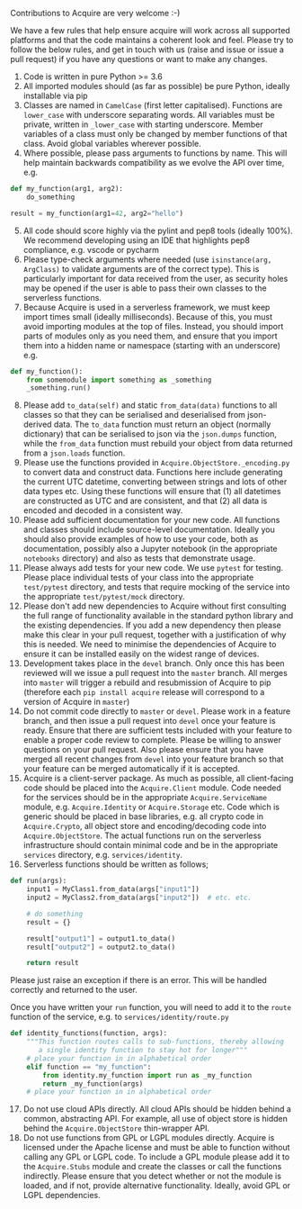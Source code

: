 Contributions to Acquire are very welcome :-)

We have a few rules that help ensure acquire will work across all supported platforms and
that the code maintains a coherent look and feel. Please try to follow the below rules,
and get in touch with us (raise and issue or issue a pull request) if you have any questions
or want to make any changes.

1. Code is written in pure Python >= 3.6
2. All imported modules should (as far as possible) be pure Python, ideally installable via pip
3. Classes are named in `CamelCase` (first letter capitalised). Functions are `lower_case` with
   underscore separating words. All variables must be private, written in `_lower_case` with
   starting underscore. Member variables of a class must only be changed by member functions
   of that class. Avoid global variables wherever possible.
4. Where possible, please pass arguments to functions by name. This will help maintain backwards
   compatibility as we evolve the API over time, e.g.

```python
def my_function(arg1, arg2):
    do_something

result = my_function(arg1=42, arg2="hello")
```

5. All code should score highly via the pylint and pep8 tools (ideally 100%). We recommend developing
   using an IDE that highlights pep8 compliance, e.g. vscode or pycharm
6. Please type-check arguments where needed (use `isinstance(arg, ArgClass)` to validate arguments
   are of the correct type).
   This is particularly important for data received from
   the user, as security holes may be opened if the user is able to pass their own classes to
   the serverless functions.
7. Because Acquire is used in a serverless framework, we must keep import times small (ideally
   milliseconds). Because of this, you must avoid importing modules at the top of files. Instead,
   you should import parts of modules only as you need them, and ensure that you import them
   into a hidden name or namespace (starting with an underscore) e.g.

```python
def my_function():
    from somemodule import something as _something
    _something.run()
```

8. Please add `to_data(self)` and static `from_data(data)` functions to all classes so that they
   can be serialised and deserialised from json-derived data. The `to_data` function must return
   an object (normally dictionary) that can be serialised to json via the `json.dumps` function, while
   the `from_data` function must rebuild your object from data returned from a `json.loads` function.
9. Please use the functions provided in `Acquire.ObjectStore._encoding.py` to convert data and
   construct data. Functions here include generating the current UTC datetime, converting between
   strings and lots of other data types etc. Using these functions will ensure that (1) all datetimes
   are constructed as UTC and are consistent, and that (2) all data is encoded and decoded in a
   consistent way.
10. Please add sufficient documentation for your new code. All functions
    and classes should include source-level documentation. Ideally you
    should also provide examples of how to use your code, both as
    documentation, possibly also a Jupyter notebook (in the appropriate
    `notebooks` directory) and also as tests that demonstrate usage.
11. Please always add tests for your new code. We use `pytest` for testing. Please place
    individual tests of your class into the appropriate `test/pytest` directory, and tests that
    require mocking of the service into the appropriate `test/pytest/mock` directory.
12. Please don't add new dependencies to Acquire without first consulting the full range of functionality
    available in the standard python library and the existing dependencies. If you add a new
    dependency then please make this clear in your pull request, together with a justification of why
    this is needed. We need to minimise the dependencies of Acquire to ensure it can be installed
    easily on the widest range of devices.
13. Development takes place in the `devel` branch. Only once this has been reviewed will we issue
    a pull request into the `master` branch. All merges into `master` will trigger a rebuild and
    resubmission of Acquire to pip (therefore each `pip install acquire` release will correspond to
    a version of Acquire in `master`)
14. Do not commit code directly to `master` or `devel`. Please work in a feature branch, and then issue
    a pull request into `devel` once your feature is ready. Ensure that there are sufficient tests
    included with your feature to enable a proper code review to complete. Please be willing to
    answer questions on your pull request. Also please ensure that you have merged all recent
    changes from `devel` into your feature branch so that your feature can be merged automatically
    if it is accepted.
15. Acquire is a client-server package. As much as possible, all
    client-facing code should be placed into the `Acquire.Client`
    module. Code needed for the services should be in the appropriate
    `Acquire.ServiceName` module, e.g. `Acquire.Identity` or
    `Acquire.Storage` etc. Code which is generic should be placed in
    base libraries, e.g. all crypto code in `Acquire.Crypto`, all
    object store and encoding/decoding code into `Acquire.ObjectStore`.
    The actual functions run on the serverless infrastructure should
    contain minimal code and be in the appropriate `services` directory,
    e.g. `services/identity`.
16. Serverless functions should be written as follows;

```python
def run(args):
    input1 = MyClass1.from_data(args["input1"])
    input2 = MyClass2.from_data(args["input2"])  # etc. etc.

    # do something
    result = {}

    result["output1"] = output1.to_data()
    result["output2"] = output2.to_data()

    return result
```

  Please just raise an exception if there is an error. This will
  be handled correctly and returned to the user.

  Once you have written your `run` function, you will need
  to add it to the `route` function of the service, e.g.
  to `services/identity/route.py`

```python
def identity_functions(function, args):
    """This function routes calls to sub-functions, thereby allowing
       a single identity function to stay hot for longer"""
    # place your function in in alphabetical order
    elif function == "my_function":
        from identity.my_function import run as _my_function
        return _my_function(args)
    # place your function in in alphabetical order
```

17. Do not use cloud APIs directly. All cloud APIs should be hidden
    behind a common, abstracting API. For example, all use of
    object store is hidden behind the `Acquire.ObjectStore` thin-wrapper
    API.
18. Do not use functions from GPL or LGPL modules directly. Acquire
    is licensed under the Apache license and must be able to function
    without calling any GPL or LGPL code. To include a GPL module please
    add it to the `Acquire.Stubs` module and create the classes or
    call the functions indirectly. Please ensure that you detect whether
    or not the module is loaded, and if not, provide alternative
    functionality. Ideally, avoid GPL or LGPL dependencies.